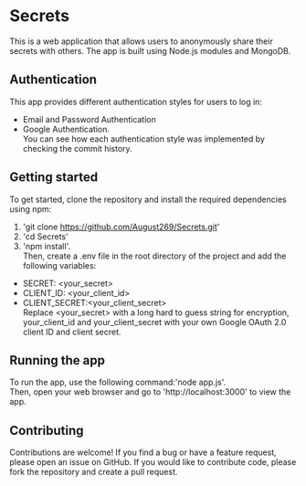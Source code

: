 # Secrets
This is a web application that allows users to anonymously share their secrets with others. The app is built using Node.js modules and MongoDB.

## Authentication
This app provides different authentication styles for users to log in:
- Email and Password Authentication
- Google Authentication.<br>
You can see how each authentication style was implemented by checking the commit history.

## Getting started
To get started, clone the repository and install the required dependencies using npm:
1. 'git clone https://github.com/August269/Secrets.git'
2. 'cd Secrets'
3. 'npm install'.<br>
Then, create a .env file in the root directory of the project and add the following variables:
- SECRET: <your_secret>
- CLIENT_ID: <your_client_id>
- CLIENT_SECRET:<your_client_secret><br>
Replace <your_secret> with a long hard to guess string for encryption, your_client_id and your_client_secret with your own Google OAuth 2.0 client ID and client secret.

## Running the app
To run the app, use the following command:'node app.js'.<br>
Then, open your web browser and go to 'http://localhost:3000' to view the app.

## Contributing
Contributions are welcome! If you find a bug or have a feature request, please open an issue on GitHub. If you would like to contribute code, please fork the repository and create a pull request.

